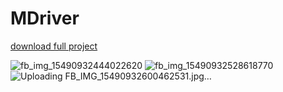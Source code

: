# MDriver

<a href="https://github.com/Chitnanko/MDriver/blob/master/MDriver01.rar">download full project</a>

![fb_img_15490932444022620](https://user-images.githubusercontent.com/47249864/52162761-13aefc00-2707-11e9-950b-954c4e5ac936.jpg)
![fb_img_15490932528618770](https://user-images.githubusercontent.com/47249864/52162762-14479280-2707-11e9-81d7-3dfead4242b7.jpg)
![Uploading FB_IMG_15490932600462531.jpg…]()


